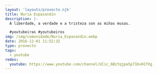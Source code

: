 ```yaml
---
layout: 'layouts/proxecto.njk'
title: Nuria Espasandín
description: |-
  A liberdade, a verdade e a tristeza son as miñas musas.

  #youtubeiras #youtubeiros
img: /img/comunidade/Nuria_Espasandin.webp
date: 2016-12-01 11:52:32
type: proxecto
tags:
  - youtube
redes:
  youtube: https://www.youtube.com/channel/UCic_6Bztqjpa5p71bvH1fXg
---
```

